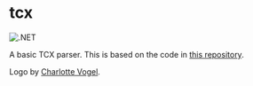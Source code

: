 # tcx

![.NET](https://github.com/bikedataproject/tcx/workflows/.NET/badge.svg)

A basic TCX parser. This is based on the code in [this repository](https://github.com/MelHarbour/TcxTools). 

Logo by [Charlotte Vogel](https://thenounproject.com/Charlotte/).
